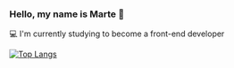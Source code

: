 ### Hello, my name is Marte 👋


:computer: I'm currently studying to become a front-end developer


[![Top Langs](https://github-readme-stats.vercel.app/api/top-langs/?username=martemoslet&layout=compact&theme=nightowl)](https://github.com/martemoslet/github-readme-stats)

